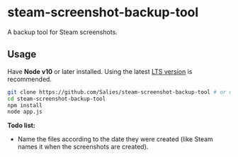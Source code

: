 # steam-screenshot-backup-tool
A backup tool for Steam screenshots.

## Usage
Have **Node v10** or later installed. Using the latest [LTS version](https://nodejs.org/en/download/) is recommended.
```bash
git clone https://github.com/Salies/steam-screenshot-backup-tool # or download the zip
cd steam-screenshot-backup-tool
npm install
node app.js
```

**Todo list:**
* Name the files according to the date they were created (like Steam names it when the screenshots are created).
